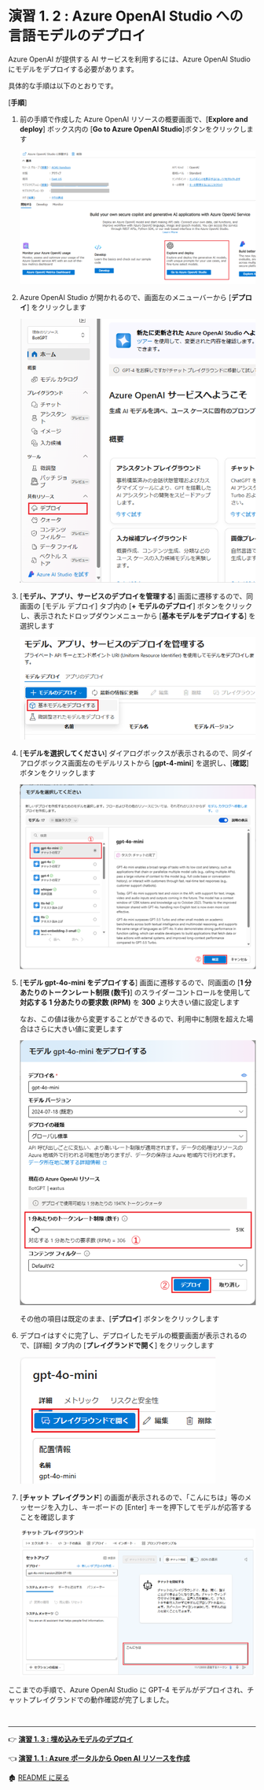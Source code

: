 # 演習 1. 2 : Azure OpenAI Studio への言語モデルのデプロイ

Azure OpenAI が提供する AI サービスを利用するには、Azure OpenAI Studio にモデルをデプロイする必要があります。

具体的な手順は以下のとおりです。

\[**手順**\]

1. 前の手順で作成した Azure OpenAI リソースの概要画面で、\[**Explore and deploy**\] ボックス内の \[**Go to Azure OpenAI Studio**\]ボタンをクリックします

    ![Open AI Studio](images/DeployModel_OpenAIStudio.png)

2. Azure OpenAI Studio が開かれるので、画面左のメニューバーから \[**デプロイ**\] をクリックします

    ![AOAI Stuido Deploy menue](images/AOAIStudio_menue_Deploy.png)

3. \[**モデル、アプリ、サービスのデプロイを管理する**\] 画面に遷移するので、同画面の \[モデル デプロイ\] タブ内の \[**+ モデルのデプロイ**\] ボタンをクリックし、表示されたドロップダウンメニューから \[**基本モデルをデプロイする**\] を選択します

    ![Deploy Model](images/AOAIStudio_deployModel.png)

4. \[**モデルを選択してください**\] ダイアログボックスが表示されるので、同ダイアログボックス画面左のモデルリストから \[**gpt-4-mini**\] を選択し、\[**確認**\] ボタンをクリックします

    ![Select deploy model](images/AOAIStudio_ChoseDeployModel.png)

5. \[**モデル gpt-4o-mini をデプロイする**\] 画面に遷移するので、同画面の \[**1 分あたりのトークンレート制限 (数千)**\] のスライダーコントロールを使用して **対応する 1 分あたりの要求数 (RPM)** を **300** より大きい値に設定します

    なお、この値は後から変更することができるので、利用中に制限を超えた場合はさらに大きい値に変更します

    ![Set RPM](images/AOAIStudio_deployModel02.png)

    その他の項目は既定のまま、\[**デプロイ**\] ボタンをクリックします

6. デプロイはすぐに完了し、デプロイしたモデルの概要画面が表示されるので、\[詳細\] タブ内の \[**プレイグランドで開く**\] をクリックします

    ![GPT model open with playground](images/Open_PlayGround_gpt.png)

7. \[**チャット プレイグランド**\] の画面が表示されるので、「こんにちは」等のメッセージを入力し、キーボードの \[Enter\] キーを押下してモデルが応答することを確認します

    ![Chat with GPT model](images/AOAIStudio_Playground_Chat.png)

ここまでの手順で、Azure OpenAI Studio に GPT-4 モデルがデプロイされ、チャットプレイグランドでの動作確認が完了しました。

<!--
チャット プレイグラウンドの使い方の詳細については以下のドキュメントご参照ください。

* [**Quickstart: Hear and speak with chat models in the AI Studio chat playground**](https://learn.microsoft.com/ja-jp/azure/ai-studio/quickstarts/hear-speak-playground)

\[**システム メッセージ**\] に設定する内容については以下のドキュメントをご参照ください。

* [**大規模言語モデル (LLM) のシステム・メッセージ・フレームワークおよびテンプレートの推奨事項**](https://learn.microsoft.com/ja-jp/azure/ai-services/openai/concepts/system-message)


\[**パラメーター**\] 画面の設定内容については、各ラベル右横にある \[**(!)**\] アイコンをクリックすると、そのパラメーターの説明が表示されるので確認してください。

![Parameter description](images/Open_PlayGround_gpt_parametar.png)

AI 言語モデルから目的の回答を引き出すためのプロンプトを記述する方法については以下のドキュメントをご参照ください。

* [**プロンプトエンジニアリングの概要**](https://learn.microsoft.com/ja-jp/azure/ai-services/openai/concepts/prompt-engineering)

-->
<br>

<hr>

👉 [**演習 1. 3 : 埋め込みモデルのデプロイ**](Ex01-3.md) 

👈 [**演習 1. 1  : Azure ポータルから Open AI リソースを作成**](Ex01-1.md) 

🏚️ [README に戻る](README.md)